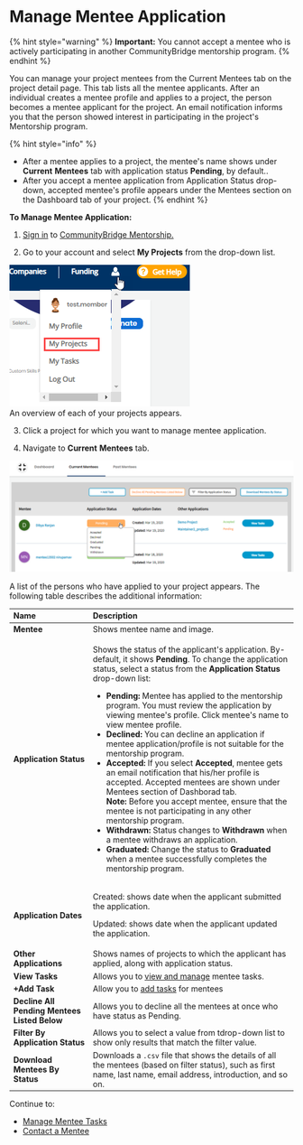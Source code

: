 # Manage Mentee Application

{% hint style="warning" %}
**Important:** You cannot accept a mentee who is actively participating in another CommunityBridge mentorship program.
{% endhint %}

You can manage your project mentees from the Current Mentees tab on the project detail page.  This tab lists all the mentee applicants. After an individual creates a mentee profile and applies to a project, the person becomes a mentee applicant for the project. An email notification informs you that the person showed interest in participating in the project's Mentorship program. 

{% hint style="info" %}
* After a mentee applies to a project, the mentee's name shows under **Current** **Mentees** tab with application status **Pending**, by default..
* After you accept a mentee application from Application Status drop-down, accepted mentee's profile appears under the Mentees section on the Dashboard tab of your project.
{% endhint %}

**To Manage Mentee Application:**

1. [Sign in](../../../sso/sign-in/) to [CommunityBridge Mentorship.](https://people.communitybridge.org/)

2. Go to your account and select **My Projects** from the drop-down list.  
  
![](../../../.gitbook/assets/my-projects.png)  
An overview of each of your projects appears.

3. Click a project for which you want to manage mentee application.

4. Navigate to **Current** **Mentees** tab.

![Mentee Application Status](../../../.gitbook/assets/mentee-application-status-for-admin.png)

A list of the persons who have applied to your project appears. The following table describes the additional information:

<table>
  <thead>
    <tr>
      <th style="text-align:left">Name</th>
      <th style="text-align:left">Description</th>
    </tr>
  </thead>
  <tbody>
    <tr>
      <td style="text-align:left"><b>Mentee</b>
      </td>
      <td style="text-align:left">Shows mentee name and image.</td>
    </tr>
    <tr>
      <td style="text-align:left"><b>Application Status</b>
      </td>
      <td style="text-align:left">
        <p>Shows the status of the applicant&apos;s application. By-default, it shows <b>Pending</b>.
          To change the application status, select a status from the <b>Application Status</b> drop-down
          list:</p>
        <ul>
          <li><b>Pending: </b>Mentee has applied to the mentorship program. You must
            review the application by viewing mentee&apos;s profile. Click mentee&apos;s
            name<b> </b>to view mentee profile.</li>
          <li><b>Declined:</b> You can decline an application if mentee application/profile
            is not suitable for the mentorship program.</li>
          <li><b>Accepted: </b>If you select <b>Accepted</b>, mentee gets an email notification
            that his/her profile is accepted. Accepted mentees are shown under Mentees
            section of Dashborad tab.
            <br /><b>Note: </b>Before you accept mentee, ensure that the mentee is not participating
            in any other mentorship program.</li>
          <li><b>Withdrawn: </b>Status changes to <b>Withdrawn</b> when a mentee withdraws
            an application.</li>
          <li><b>Graduated: </b>Change the status to <b>Graduated </b>when a mentee successfully
            completes the mentorship program.</li>
        </ul>
      </td>
    </tr>
    <tr>
      <td style="text-align:left"><b>Application Dates</b>
      </td>
      <td style="text-align:left">
        <p>Created: shows date when the applicant submitted the application.</p>
        <p>Updated: shows date when the applicant updated the application.</p>
      </td>
    </tr>
    <tr>
      <td style="text-align:left"><b>Other Applications</b>
      </td>
      <td style="text-align:left">Shows names of projects to which the applicant has applied, along with
        application status.</td>
    </tr>
    <tr>
      <td style="text-align:left"><b>View Tasks</b>
      </td>
      <td style="text-align:left">Allows you to <a href="manage-mentee-tasks.md">view and manage</a> mentee
        tasks.</td>
    </tr>
    <tr>
      <td style="text-align:left"><b>+Add Task</b>
      </td>
      <td style="text-align:left">Allow you to <a href="manage-mentee-tasks.md#add-task">add tasks</a> for
        mentees</td>
    </tr>
    <tr>
      <td style="text-align:left"><b>Decline All Pending Mentees Listed Below</b>
      </td>
      <td style="text-align:left">Allows you to decline all the mentees at once who have status as Pending.</td>
    </tr>
    <tr>
      <td style="text-align:left"><b>Filter By Application Status</b>
      </td>
      <td style="text-align:left">Allows you to select a value from tdrop-down list to show only results
        that match the filter value.</td>
    </tr>
    <tr>
      <td style="text-align:left"><b>Download Mentees By Status</b>
      </td>
      <td style="text-align:left">Downloads a <code>.csv</code> file that shows the details of all the mentees
        (based on filter status), such as first name, last name, email address,
        introduction, and so on.</td>
    </tr>
  </tbody>
</table>

Continue to:

* [Manage Mentee Tasks](manage-mentee-tasks.md)
* [Contact a Mentee](contact-a-mentee.md)


